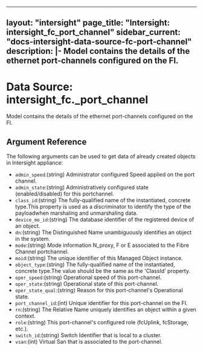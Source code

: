 
---
layout: "intersight"
page_title: "Intersight: intersight_fc_port_channel"
sidebar_current: "docs-intersight-data-source-fc-port-channel"
description: |-
Model contains the details of the ethernet port-channels configured on the FI.
---

# Data Source: intersight_fc._port_channel
Model contains the details of the ethernet port-channels configured on the FI.
## Argument Reference
The following arguments can be used to get data of already created objects in Intersight appliance:
* `admin_speed`:(string) Administrator configured Speed applied on the port channel. 
* `admin_state`:(string) Administratively configured state (enabled/disabled) for this portchannel. 
* `class_id`:(string) The fully-qualified name of the instantiated, concrete type.This property is used as a discriminator to identify the type of the payloadwhen marshaling and unmarshaling data. 
* `device_mo_id`:(string) The database identifier of the registered device of an object. 
* `dn`:(string) The Distinguished Name unambiguously identifies an object in the system. 
* `mode`:(string) Mode information N_proxy, F or E associated to the Fibre Channel portchannel. 
* `moid`:(string) The unique identifier of this Managed Object instance. 
* `object_type`:(string) The fully-qualified name of the instantiated, concrete type.The value should be the same as the 'ClassId' property. 
* `oper_speed`:(string) Operational speed of this port-channel. 
* `oper_state`:(string) Operational state of this port-channel. 
* `oper_state_qual`:(string) Reason for this port-channel's Operational state. 
* `port_channel_id`:(int) Unique identifier for this port-channel on the FI. 
* `rn`:(string) The Relative Name uniquely identifies an object within a given context. 
* `role`:(string) This port-channel's configured role (fcUplink, fcStorage, etc.). 
* `switch_id`:(string) Switch Identifier that is local to a cluster. 
* `vsan`:(int) Virtual San that is associated to the port-channel. 
